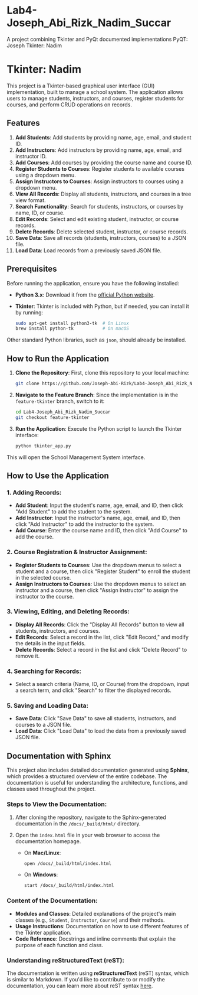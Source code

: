 # Lab4-Joseph_Abi_Rizk_Nadim_Succar
A project combining Tkinter and PyQt documented implementations
PyQT: Joseph
Tkinter: Nadim

# Tkinter: Nadim

This project is a Tkinter-based graphical user interface (GUI) implementation, built to manage a school system. The application allows users to manage students, instructors, and courses, register students for courses, and perform CRUD operations on records.

## Features

1. **Add Students**: Add students by providing name, age, email, and student ID.
2. **Add Instructors**: Add instructors by providing name, age, email, and instructor ID.
3. **Add Courses**: Add courses by providing the course name and course ID.
4. **Register Students to Courses**: Register students to available courses using a dropdown menu.
5. **Assign Instructors to Courses**: Assign instructors to courses using a dropdown menu.
6. **View All Records**: Display all students, instructors, and courses in a tree view format.
7. **Search Functionality**: Search for students, instructors, or courses by name, ID, or course.
8. **Edit Records**: Select and edit existing student, instructor, or course records.
9. **Delete Records**: Delete selected student, instructor, or course records.
10. **Save Data**: Save all records (students, instructors, courses) to a JSON file.
11. **Load Data**: Load records from a previously saved JSON file.

## Prerequisites

Before running the application, ensure you have the following installed:

- **Python 3.x**: Download it from the [official Python website](https://www.python.org/).
- **Tkinter**: Tkinter is included with Python, but if needed, you can install it by running:

  ```bash
  sudo apt-get install python3-tk  # On Linux 
  brew install python-tk           # On macOS
  ```

Other standard Python libraries, such as `json`, should already be installed.

## How to Run the Application

1. **Clone the Repository**: First, clone this repository to your local machine:

    ```bash
    git clone https://github.com/Joseph-Abi-Rizk/Lab4-Joseph_Abi_Rizk_Nadim_Succar.git
    ```

2. **Navigate to the Feature Branch**: Since the implementation is in the `feature-tkinter` branch, switch to it:

    ```bash
    cd Lab4-Joseph_Abi_Rizk_Nadim_Succar
    git checkout feature-tkinter
    ```

3. **Run the Application**: Execute the Python script to launch the Tkinter interface:

    ```bash
    python tkinter_app.py
    ```

This will open the School Management System interface.

## How to Use the Application

### 1. Adding Records:
- **Add Student**: Input the student's name, age, email, and ID, then click "Add Student" to add the student to the system.
- **Add Instructor**: Input the instructor's name, age, email, and ID, then click "Add Instructor" to add the instructor to the system.
- **Add Course**: Enter the course name and ID, then click "Add Course" to add the course.

### 2. Course Registration & Instructor Assignment:
- **Register Students to Courses**: Use the dropdown menus to select a student and a course, then click "Register Student" to enroll the student in the selected course.
- **Assign Instructors to Courses**: Use the dropdown menus to select an instructor and a course, then click "Assign Instructor" to assign the instructor to the course.

### 3. Viewing, Editing, and Deleting Records:
- **Display All Records**: Click the "Display All Records" button to view all students, instructors, and courses.
- **Edit Records**: Select a record in the list, click "Edit Record," and modify the details in the input fields.
- **Delete Records**: Select a record in the list and click "Delete Record" to remove it.

### 4. Searching for Records:
- Select a search criteria (Name, ID, or Course) from the dropdown, input a search term, and click "Search" to filter the displayed records.

### 5. Saving and Loading Data:
- **Save Data**: Click "Save Data" to save all students, instructors, and courses to a JSON file.
- **Load Data**: Click "Load Data" to load the data from a previously saved JSON file.

## Documentation with Sphinx

This project also includes detailed documentation generated using **Sphinx**, which provides a structured overview of the entire codebase. The documentation is useful for understanding the architecture, functions, and classes used throughout the project.

### Steps to View the Documentation:
1. After cloning the repository, navigate to the Sphinx-generated documentation in the `/docs/_build/html/` directory.
   
2. Open the `index.html` file in your web browser to access the documentation homepage.

    - On **Mac/Linux**: 
      ```bash
      open /docs/_build/html/index.html
      ```
    - On **Windows**: 
      ```bash
      start /docs/_build/html/index.html
      ```

### Content of the Documentation:
- **Modules and Classes**: Detailed explanations of the project's main classes (e.g., `Student`, `Instructor`, `Course`) and their methods.
- **Usage Instructions**: Documentation on how to use different features of the Tkinter application.
- **Code Reference**: Docstrings and inline comments that explain the purpose of each function and class.

### Understanding reStructuredText (reST):
The documentation is written using **reStructuredText** (reST) syntax, which is similar to Markdown. If you'd like to contribute to or modify the documentation, you can learn more about reST syntax [here](https://docutils.sourceforge.io/rst.html).

```
